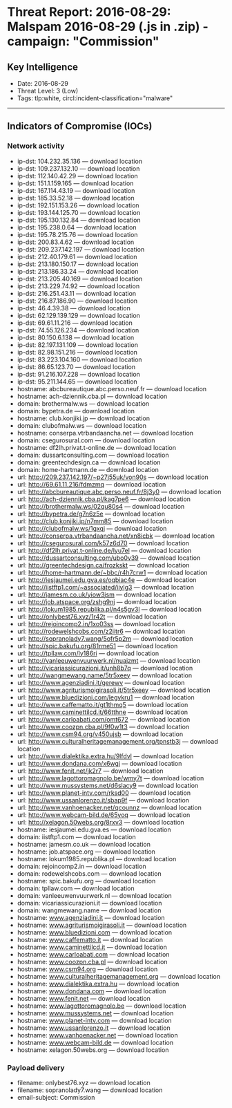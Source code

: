 # Threat Report: 2016-08-29: Malspam 2016-08-29 (.js in .zip) - campaign: "Commission"


## Key Intelligence
* Date: 2016-08-29
* Threat Level: 3 (Low)
* Tags: tlp:white, circl:incident-classification="malware"

---

## Indicators of Compromise (IOCs)
### Network activity
* ip-dst: 104.232.35.136 — download location
* ip-dst: 109.237.132.10 — download location
* ip-dst: 112.140.42.29 — download location
* ip-dst: 151.1.159.165 — download location
* ip-dst: 167.114.43.19 — download location
* ip-dst: 185.33.52.18 — download location
* ip-dst: 192.151.153.26 — download location
* ip-dst: 193.144.125.70 — download location
* ip-dst: 195.130.132.84 — download location
* ip-dst: 195.238.0.64 — download location
* ip-dst: 195.78.215.76 — download location
* ip-dst: 200.83.4.62 — download location
* ip-dst: 209.237.142.197 — download location
* ip-dst: 212.40.179.61 — download location
* ip-dst: 213.180.150.17 — download location
* ip-dst: 213.186.33.24 — download location
* ip-dst: 213.205.40.169 — download location
* ip-dst: 213.229.74.92 — download location
* ip-dst: 216.251.43.11 — download location
* ip-dst: 216.87.186.90 — download location
* ip-dst: 46.4.39.38 — download location
* ip-dst: 62.129.139.129 — download location
* ip-dst: 69.61.11.216 — download location
* ip-dst: 74.55.126.234 — download location
* ip-dst: 80.150.6.138 — download location
* ip-dst: 82.197.131.109 — download location
* ip-dst: 82.98.151.216 — download location
* ip-dst: 83.223.104.160 — download location
* ip-dst: 86.65.123.70 — download location
* ip-dst: 91.216.107.228 — download location
* ip-dst: 95.211.144.65 — download location
* hostname: abcbureautique.abc.perso.neuf.fr — download location
* hostname: ach-dziennik.cba.pl — download location
* domain: brothermalw.ws — download location
* domain: bypetra.de — download location
* hostname: club.konjiki.jp — download location
* domain: clubofmalw.ws — download location
* hostname: conserpa.vtrbandaancha.net — download location
* domain: csegurosural.com — download location
* hostname: df2lh.privat.t-online.de — download location
* domain: dussartconsulting.com — download location
* domain: greentechdesign.ca — download location
* domain: home-hartmann.de — download location
* url: http://209.237.142.197/~p27j55uk/von90s — download location
* url: http://69.61.11.216/fdmzmq — download location
* url: http://abcbureautique.abc.perso.neuf.fr/8j3y0 — download location
* url: http://ach-dziennik.cba.pl/kag7pe6 — download location
* url: http://brothermalw.ws/02qu80s4 — download location
* url: http://bypetra.de/g7n6z5e — download location
* url: http://club.konjiki.jp/n7mm85 — download location
* url: http://clubofmalw.ws/1gxqj — download location
* url: http://conserpa.vtrbandaancha.net/xn8icbk — download location
* url: http://csegurosural.com/k57z6d70 — download location
* url: http://df2lh.privat.t-online.de/lyu7el — download location
* url: http://dussartconsulting.com/ubo0v39 — download location
* url: http://greentechdesign.ca/frozkskt — download location
* url: http://home-hartmann.de/~bbc/r4h7crw1 — download location
* url: http://iesjaumei.edu.gva.es/oqbiac4e — download location
* url: http://iistftp1.com/~associated/iiylg3 — download location
* url: http://jamesm.co.uk/yiow3jsm — download location
* url: http://job.atspace.org/zshg9nj — download location
* url: http://lokum1985.republika.pl/n4s5gv3l — download location
* url: http://onlybest76.xyz/1r42t — download location
* url: http://rejoincomp2.in/1xo03ss — download location
* url: http://rodewelshcobs.com/z2iitr6 — download location
* url: http://sopranolady7.wang/5ofr5p2m — download location
* url: http://spic.bakufu.org/81rme51 — download location
* url: http://tpllaw.com/ly186ri — download location
* url: http://vanleeuwenvuurwerk.nl/nuajzmt — download location
* url: http://vicariassicurazioni.it/unh8b7q — download location
* url: http://wangmewang.name/5tr5xeey — download location
* url: http://www.agenziadini.it/gerewv — download location
* url: http://www.agriturismoigirasoli.it/5tr5xeey — download location
* url: http://www.bluedizioni.com/legvkru1 — download location
* url: http://www.caffematto.it/gt1thmq5 — download location
* url: http://www.caminettilcd.it/66tthne — download location
* url: http://www.carloabati.com/omt672 — download location
* url: http://www.coozpn.cba.pl/9f0w1t3 — download location
* url: http://www.csm94.org/v450ujsb — download location
* url: http://www.culturalheritagemanagement.org/tpnstb3j — download location
* url: http://www.dialektika.extra.hu/9lfdvl — download location
* url: http://www.dondana.com/x6wgj — download location
* url: http://www.fenit.net/jk2r7 — download location
* url: http://www.lagottoromagnolo.be/wmy7t — download location
* url: http://www.mussystems.net/d6slacy9 — download location
* url: http://www.planet-intv.com/rksd00 — download location
* url: http://www.ussanlorenzo.it/sbap9f — download location
* url: http://www.vanhoenacker.net/qcounnz — download location
* url: http://www.webcam-bild.de/65yoq — download location
* url: http://xelagon.50webs.org/8rxv3 — download location
* hostname: iesjaumei.edu.gva.es — download location
* domain: iistftp1.com — download location
* hostname: jamesm.co.uk — download location
* hostname: job.atspace.org — download location
* hostname: lokum1985.republika.pl — download location
* domain: rejoincomp2.in — download location
* domain: rodewelshcobs.com — download location
* hostname: spic.bakufu.org — download location
* domain: tpllaw.com — download location
* domain: vanleeuwenvuurwerk.nl — download location
* domain: vicariassicurazioni.it — download location
* domain: wangmewang.name — download location
* hostname: www.agenziadini.it — download location
* hostname: www.agriturismoigirasoli.it — download location
* hostname: www.bluedizioni.com — download location
* hostname: www.caffematto.it — download location
* hostname: www.caminettilcd.it — download location
* hostname: www.carloabati.com — download location
* hostname: www.coozpn.cba.pl — download location
* hostname: www.csm94.org — download location
* hostname: www.culturalheritagemanagement.org — download location
* hostname: www.dialektika.extra.hu — download location
* hostname: www.dondana.com — download location
* hostname: www.fenit.net — download location
* hostname: www.lagottoromagnolo.be — download location
* hostname: www.mussystems.net — download location
* hostname: www.planet-intv.com — download location
* hostname: www.ussanlorenzo.it — download location
* hostname: www.vanhoenacker.net — download location
* hostname: www.webcam-bild.de — download location
* hostname: xelagon.50webs.org — download location

### Payload delivery
* filename: onlybest76.xyz — download location
* filename: sopranolady7.wang — download location
* email-subject: Commission
